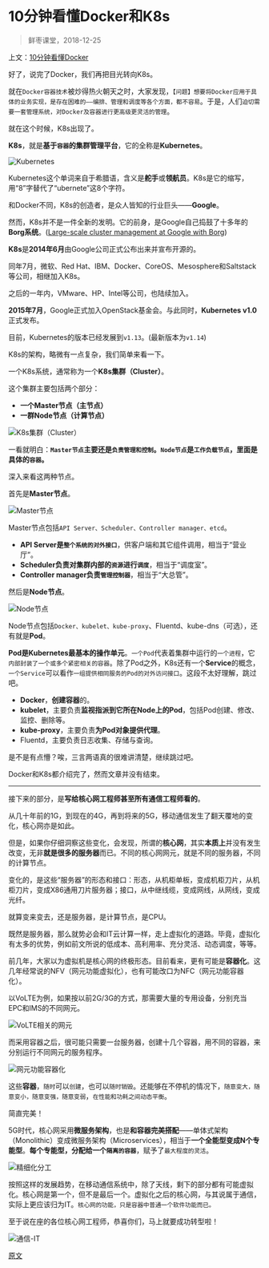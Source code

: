 

10分钟看懂Docker和K8s
================
> 鲜枣课堂，2018-12-25

上文：[10分钟看懂Docker](../Docker/1.10分钟看懂Docker和K8s.md)

好了，说完了Docker，我们再把目光转向K8s。

就在`Docker容器技术`被炒得热火朝天之时，大家发现，`【问题】想要将Docker应用于具体的业务实现，是存在困难的——编排、管理和调度等各个方面，都不容易`。于是，人们`迫切需要一套管理系统，对Docker及容器进行更高级更灵活的管理`。

就在这个时候，K8s出现了。

**K8s**，就是**基于`容器`的集群管理平台**，它的全称是**Kubernetes**。

![Kubernetes](imgs/1.1.Kubernetes.png "Kubernetes")

Kubernetes这个单词来自于希腊语，含义是**舵手**或**领航员**。K8s是它的缩写，用“8”字替代了“ubernete”这8个字符。

和Docker不同，K8s的创造者，是众人皆知的行业巨头——**Google**。

然而，K8s并不是一件全新的发明。它的前身，是Google自己捣鼓了十多年的**Borg系统**。([Large-scale cluster management at Google with Borg](https://research.google.com/pubs/archive/43438.pdf))

**K8s**是**2014年6月**由Google公司正式公布出来并宣布开源的。

同年7月，微软、Red Hat、IBM、Docker、CoreOS、Mesosphere和Saltstack等公司，相继加入K8s。

之后的一年内，VMware、HP、Intel等公司，也陆续加入。

**2015年7月**，Google正式加入OpenStack基金会。与此同时，**Kubernetes v1.0**正式发布。

目前，Kubernetes的版本已经发展到`v1.13`。(最新版本为`v1.14`)

K8s的架构，略微有一点复杂，我们简单来看一下。

一个K8s系统，通常称为一个**K8s集群（Cluster）**。

这个集群主要包括两个部分：
* **一个Master节点（主节点）**
* **一群Node节点（计算节点）**

![K8s集群（Cluster）](imgs/1.2.K8s集群.png "K8s集群（Cluster）")

一看就明白：**`Master节点`主要还是`负责管理和控制`。`Node节点`是`工作负载节点`，里面是具体的`容器`。**

深入来看这两种节点。

首先是**Master节点**。

![Master节点](imgs/1.3.Master节点.png "Master节点")

Master节点包括`API Server、Scheduler、Controller manager、etcd`。
* **API Server是`整个系统的对外接口`**，供客户端和其它组件调用，相当于“营业厅”。
* **Scheduler负责对集群内部的`资源`进行`调度`**，相当于“调度室”。
* **Controller manager负责`管理控制器`**，相当于“大总管”。

然后是**Node节点**。

![Node节点](imgs/1.4.Node节点.jpeg "Node节点")

Node节点包括`Docker、kubelet、kube-proxy`、Fluentd、kube-dns（可选），还有就是**Pod**。

**Pod是Kubernetes最基本的操作单元**。`一个Pod`代表着集群中运行的`一个进程`，它`内部封装了一个或多个紧密相关的容器`。除了Pod之外，K8s还有一个**Service**的概念，`一个Service`可以看作`一组提供相同服务的Pod的对外访问接口`。这段不太好理解，跳过吧。

* **Docker**，**创建容器**的。
* **kubelet**，主要负责**监视指派到它所在Node上的Pod**，包括Pod创建、修改、监控、删除等。
* **kube-proxy**，主要负责**为Pod对象提供代理**。
* Fluentd，主要负责日志收集、存储与查询。

是不是有点懵？唉，三言两语真的很难讲清楚，继续跳过吧。

Docker和K8s都介绍完了，然而文章并没有结束。

-------------------

接下来的部分，是**写给核心网工程师甚至所有通信工程师看的**。

从几十年前的1G，到现在的4G，再到将来的5G，移动通信发生了翻天覆地的变化，核心网亦是如此。

但是，如果你仔细洞察这些变化，会发现，所谓的**核心网**，其实**本质上**并没有发生改变，无非**就是很多的服务器**而已。不同的核心网网元，就是不同的服务器，不同的计算节点。

变化的，是这些“服务器”的形态和接口：形态，从机柜单板，变成机柜刀片，从机柜刀片，变成X86通用刀片服务器；接口，从中继线缆，变成网线，从网线，变成光纤。

就算变来变去，还是服务器，是计算节点，是CPU。

既然是服务器，那么就势必会和IT云计算一样，走上虚拟化的道路。毕竟，虚拟化有太多的优势，例如前文所说的低成本、高利用率、充分灵活、动态调度，等等。

前几年，大家以为虚拟机是核心网的终极形态。目前看来，更有可能是**容器化**。这几年经常说的NFV（网元功能虚拟化），也有可能改口为NFC（网元功能容器化）。

以VoLTE为例，如果按以前2G/3G的方式，那需要大量的专用设备，分别充当EPC和IMS的不同网元。

![VoLTE相关的网元](imgs/1.5.VoLTE相关的网元.jpeg "VoLTE相关的网元")

而采用容器之后，很可能只需要一台服务器，创建十几个容器，用不同的容器，来分别运行不同网元的服务程序。

![网元功能容器化](imgs/1.6.网元功能容器化.png "网元功能容器化")

这些**容器**，`随时`可以`创建`，也可以`随时销毁`。还能够在不停机的情况下，`随意变大，随意变小，随意变强，随意变弱`，`在性能和功耗之间动态平衡`。

简直完美！

5G时代，核心网采用**微服务架构**，也是**和容器完美搭配**——单体式架构（Monolithic）变成微服务架构（Microservices），相当于**一个全能型变成N个专能型**。**每个专能型，分配给一个`隔离的容器`**，赋予了`最大程度的灵活`。

![精细化分工](imgs/1.7.精细化分工.jpeg "精细化分工")

按照这样的发展趋势，在移动通信系统中，除了天线，剩下的部分都有可能虚拟化。核心网是第一个，但不是最后一个。虚拟化之后的核心网，与其说属于通信，实际上更应该归为IT。`核心网的功能，只是容器中普通一个软件功能而已。`

至于说在座的各位核心网工程师，恭喜你们，马上就要成功转型啦！

![通信-IT](imgs/1.8.通信-IT.jpeg "通信-IT")


[原文](https://zhuanlan.zhihu.com/p/53260098)


